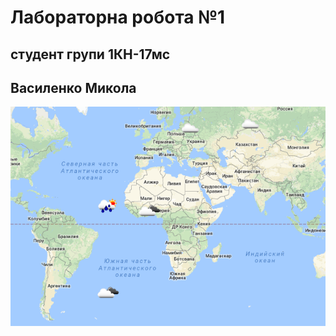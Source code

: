 # Лабораторна робота №1
## студент групи 1КН-17мс
## Василенко Микола
![Зображення](/Снимокlab1.PNG)
